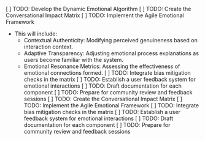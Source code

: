 [ ] TODO: Develop the Dynamic Emotional Algorithm
[ ] TODO: Create the Conversational Impact Matrix
[ ] TODO: Implement the Agile Emotional Framework
- This will include:
  - Contextual Authenticity: Modifying perceived genuineness based on interaction context.
  - Adaptive Transparency: Adjusting emotional process explanations as users become familiar with the system.
  - Emotional Resonance Metrics: Assessing the effectiveness of emotional connections formed.
[ ] TODO: Integrate bias mitigation checks in the matrix
[ ] TODO: Establish a user feedback system for emotional interactions
[ ] TODO: Draft documentation for each component
[ ] TODO: Prepare for community review and feedback sessions
[ ] TODO: Create the Conversational Impact Matrix
[ ] TODO: Implement the Agile Emotional Framework
[ ] TODO: Integrate bias mitigation checks in the matrix
[ ] TODO: Establish a user feedback system for emotional interactions
[ ] TODO: Draft documentation for each component
[ ] TODO: Prepare for community review and feedback sessions